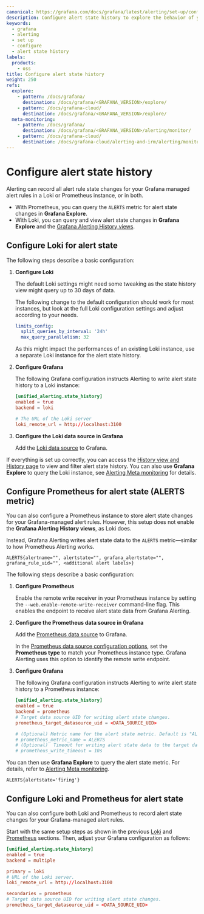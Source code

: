 ```yaml
---
canonical: https://grafana.com/docs/grafana/latest/alerting/set-up/configure-alert-state-history/
description: Configure alert state history to explore the behavior of your alert rules
keywords:
  - grafana
  - alerting
  - set up
  - configure
  - alert state history
labels:
  products:
    - oss
title: Configure alert state history
weight: 250
refs:
  explore:
    - pattern: /docs/grafana/
      destination: /docs/grafana/<GRAFANA_VERSION>/explore/
    - pattern: /docs/grafana-cloud/
      destination: /docs/grafana/<GRAFANA_VERSION>/explore/
  meta-monitoring:
    - pattern: /docs/grafana/
      destination: /docs/grafana/<GRAFANA_VERSION>/alerting/monitor/
    - pattern: /docs/grafana-cloud/
      destination: /docs/grafana-cloud/alerting-and-irm/alerting/monitor/
---
```


# Configure alert state history

Alerting can record all alert rule state changes for your Grafana managed alert rules in a Loki or Prometheus instance, or in both.

- With Prometheus, you can query the `ALERTS` metric for alert state changes in **Grafana Explore**.
- With Loki, you can query and view alert state changes in **Grafana Explore** and the [Grafana Alerting History views](/docs/grafana/<GRAFANA_VERSION>/alerting/monitor-status/view-alert-state-history/).

## Configure Loki for alert state

The following steps describe a basic configuration:

1. **Configure Loki**

   The default Loki settings might need some tweaking as the state history view might query up to 30 days of data.

   The following change to the default configuration should work for most instances, but look at the full Loki configuration settings and adjust according to your needs.

   ```yaml
   limits_config:
     split_queries_by_interval: '24h'
     max_query_parallelism: 32
   ```

   As this might impact the performances of an existing Loki instance, use a separate Loki instance for the alert state history.

1. **Configure Grafana**

   The following Grafana configuration instructs Alerting to write alert state history to a Loki instance:

   ```toml
   [unified_alerting.state_history]
   enabled = true
   backend = loki

   # The URL of the Loki server
   loki_remote_url = http://localhost:3100
   ```

1. **Configure the Loki data source in Grafana**

   Add the [Loki data source](/docs/grafana/<GRAFANA_VERSION>/datasources/loki/) to Grafana.

If everything is set up correctly, you can access the [History view and History page](/docs/grafana/<GRAFANA_VERSION>/alerting/monitor-status/view-alert-state-history/) to view and filter alert state history. You can also use **Grafana Explore** to query the Loki instance, see [Alerting Meta monitoring](/docs/grafana/<GRAFANA_VERSION>/alerting/monitor/) for details.

## Configure Prometheus for alert state (ALERTS metric)

You can also configure a Prometheus instance to store alert state changes for your Grafana-managed alert rules. However, this setup does not enable the **Grafana Alerting History views**, as Loki does.

Instead, Grafana Alerting writes alert state data to the `ALERTS` metric—similar to how Prometheus Alerting works.

```
ALERTS{alertname="", alertstate="", grafana_alertstate="", grafana_rule_uid="", <additional alert labels>}
```

The following steps describe a basic configuration:

1. **Configure Prometheus**

   Enable the remote write receiver in your Prometheus instance by setting the `--web.enable-remote-write-receiver` command-line flag. This enables the endpoint to receive alert state data from Grafana Alerting.

1. **Configure the Prometheus data source in Grafana**

   Add the [Prometheus data source](/docs/grafana/<GRAFANA_VERSION>/datasources/prometheus/) to Grafana.

   In the [Prometheus data source configuration options](/docs/grafana/<GRAFANA_VERSION>/datasources/prometheus/configure/), set the **Prometheus type** to match your Prometheus instance type. Grafana Alerting uses this option to identify the remote write endpoint.

1. **Configure Grafana**

   The following Grafana configuration instructs Alerting to write alert state history to a Prometheus instance:

   ```toml
   [unified_alerting.state_history]
   enabled = true
   backend = prometheus
   # Target data source UID for writing alert state changes.
   prometheus_target_datasource_uid = <DATA_SOURCE_UID>

   # (Optional) Metric name for the alert state metric. Default is "ALERTS".
   # prometheus_metric_name = ALERTS
   # (Optional)  Timeout for writing alert state data to the target data source. Default is 10s.
   # prometheus_write_timeout = 10s
   ```

You can then use **Grafana Explore** to query the alert state metric. For details, refer to [Alerting Meta monitoring](/docs/grafana/<GRAFANA_VERSION>/alerting/monitor/).

```promQL
ALERTS{alertstate='firing'}
```

## Configure Loki and Prometheus for alert state

You can also configure both Loki and Prometheus to record alert state changes for your Grafana-managed alert rules.

Start with the same setup steps as shown in the previous [Loki](#configure-loki-for-alert-state) and [Prometheus](#configure-prometheus-for-alert-state-alerts-metric) sections. Then, adjust your Grafana configuration as follows:

```toml
[unified_alerting.state_history]
enabled = true
backend = multiple

primary = loki
# URL of the Loki server.
loki_remote_url = http://localhost:3100

secondaries = prometheus
# Target data source UID for writing alert state changes.
prometheus_target_datasource_uid = <DATA_SOURCE_UID>

```
